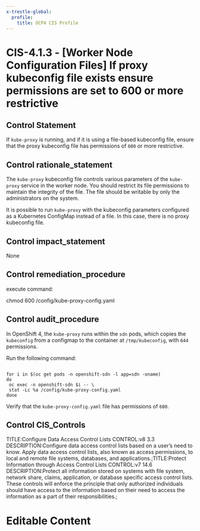 ```yaml
---
x-trestle-global:
  profile:
    title: OCP4 CIS Profile
---
```


# CIS-4.1.3 - \[Worker Node Configuration Files\] If proxy kubeconfig file exists ensure permissions are set to 600 or more restrictive

## Control Statement

If `kube-proxy` is running, and if it is using a file-based kubeconfig file, ensure that the proxy kubeconfig file has permissions of `600` or more restrictive.

## Control rationale_statement

The `kube-proxy` kubeconfig file controls various parameters of the `kube-proxy` service in the worker node. You should restrict its file permissions to maintain the integrity of the file. The file should be writable by only the administrators on the system.

It is possible to run `kube-proxy` with the kubeconfig parameters configured as a Kubernetes ConfigMap instead of a file. In this case, there is no proxy kubeconfig file.

## Control impact_statement

None

## Control remediation_procedure

execute command:

chmod 600 /config/kube-proxy-config.yaml

## Control audit_procedure

In OpenShift 4, the `kube-proxy` runs within the `sdn` pods, which copies the `kubeconfig` from a configmap to the container at `/tmp/kubeconfig`, with `644` permissions.

Run the following command:

```

for i in $(oc get pods -n openshift-sdn -l app=sdn -oname)
do
 oc exec -n openshift-sdn $i -- \
 stat -Lc %a /config/kube-proxy-config.yaml
done
```

Verify that the `kube-proxy-config.yaml` file has permissions of `600`.

## Control CIS_Controls

TITLE:Configure Data Access Control Lists CONTROL:v8 3.3 DESCRIPTION:Configure data access control lists based on a user’s need to know. Apply data access control lists, also known as access permissions, to local and remote file systems, databases, and applications.;TITLE:Protect Information through Access Control Lists CONTROL:v7 14.6 DESCRIPTION:Protect all information stored on systems with file system, network share, claims, application, or database specific access control lists. These controls will enforce the principle that only authorized individuals should have access to the information based on their need to access the information as a part of their responsibilities.;

# Editable Content

<!-- Make additions and edits below -->
<!-- The above represents the contents of the control as received by the profile, prior to additions. -->
<!-- If the profile makes additions to the control, they will appear below. -->
<!-- The above markdown may not be edited but you may edit the content below, and/or introduce new additions to be made by the profile. -->
<!-- If there is a yaml header at the top, parameter values may be edited. Use --set-parameters to incorporate the changes during assembly. -->
<!-- The content here will then replace what is in the profile for this control, after running profile-assemble. -->
<!-- The current profile has no added parts for this control, but you may add new ones here. -->
<!-- Each addition must have a heading either of the form ## Control my_addition_name -->
<!-- or ## Part a. (where the a. refers to one of the control statement labels.) -->
<!-- "## Control" parts are new parts added after the statement part. -->
<!-- "## Part" parts are new parts added into the top-level statement part with that label. -->
<!-- Subparts may be added with nested hash levels of the form ### My Subpart Name -->
<!-- underneath the parent ## Control or ## Part being added -->
<!-- See https://ibm.github.io/compliance-trestle/tutorials/ssp_profile_catalog_authoring/ssp_profile_catalog_authoring for guidance. -->

